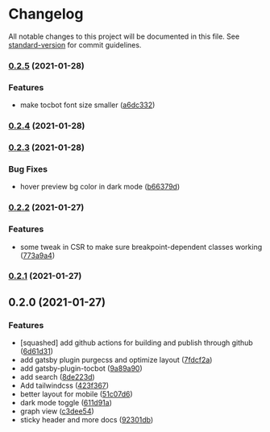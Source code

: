 # Changelog

All notable changes to this project will be documented in this file. See [standard-version](https://github.com/conventional-changelog/standard-version) for commit guidelines.

### [0.2.5](https://github.com/hikerpig/gatsby-project-kb/compare/v0.2.4...v0.2.5) (2021-01-28)


### Features

* make tocbot font size smaller ([a6dc332](https://github.com/hikerpig/gatsby-project-kb/commit/a6dc332425832a519849e6aeea1a075659ec8578))

### [0.2.4](https://github.com/hikerpig/gatsby-project-kb/compare/v0.2.3...v0.2.4) (2021-01-28)

### [0.2.3](https://github.com/hikerpig/gatsby-project-kb/compare/v0.2.2...v0.2.3) (2021-01-28)


### Bug Fixes

* hover preview bg color in dark mode ([b66379d](https://github.com/hikerpig/gatsby-project-kb/commit/b66379d763927265e8247f9d6c4738e5f840be14))

### [0.2.2](https://github.com/hikerpig/gatsby-project-kb/compare/v0.2.1...v0.2.2) (2021-01-27)


### Features

* some tweak in CSR to make sure breakpoint-dependent classes working ([773a9a4](https://github.com/hikerpig/gatsby-project-kb/commit/773a9a41b16146294bdb09079d670962ad9c9927))

### [0.2.1](https://github.com/hikerpig/gatsby-project-kb/compare/v0.2.0...v0.2.1) (2021-01-27)

## 0.2.0 (2021-01-27)


### Features

* [squashed] add github actions for building and publish through github ([6d61d31](https://github.com/hikerpig/gatsby-project-kb/commit/6d61d31acaf3173786c900c9cd48bdce5bd99b72))
* add gatsby plugin purgecss and optimize layout ([7fdcf2a](https://github.com/hikerpig/gatsby-project-kb/commit/7fdcf2af0556182b715480bdb76758523762be9d))
* add gatsby-plugin-tocbot ([9a89a90](https://github.com/hikerpig/gatsby-project-kb/commit/9a89a9027d59bd7d21b1bdcfad69ad58fb5707b6))
* add search ([8de223d](https://github.com/hikerpig/gatsby-project-kb/commit/8de223d8076542085d7fb5f53963771d310f7e9b))
* Add tailwindcss ([423f367](https://github.com/hikerpig/gatsby-project-kb/commit/423f36737667b27b14768673d7aa65d0b12bbaac))
* better layout for mobile ([51c07d6](https://github.com/hikerpig/gatsby-project-kb/commit/51c07d6df662a259a7c19a08e47dd74524448145))
* dark mode toggle ([611d91a](https://github.com/hikerpig/gatsby-project-kb/commit/611d91ac4b8364d1a45410cef820037accd4db17))
* graph view ([c3dee54](https://github.com/hikerpig/gatsby-project-kb/commit/c3dee547b258cadffeecb28e96724fe7aa21415e))
* sticky header and more docs ([92301db](https://github.com/hikerpig/gatsby-project-kb/commit/92301dbb064129d172782533cf74bff00788cb3f))
